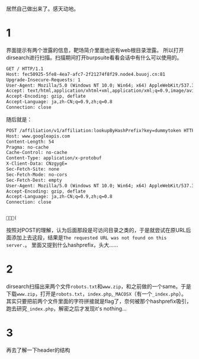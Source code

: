 居然自己做出来了。感天动地。
# 1
界面提示有两个泄露的信息，靶场简介里面也说有web根目录泄露。
所以打开dirsearch进行扫描。扫描期间打开burpsuite看看会话中有什么可以使用的。

```txt
GET / HTTP/1.1
Host: fec50925-5fe8-4ea7-afc7-2f21274f8f29.node4.buuoj.cn:81
Upgrade-Insecure-Requests: 1
User-Agent: Mozilla/5.0 (Windows NT 10.0; Win64; x64) AppleWebKit/537.36 (KHTML, like Gecko) Chrome/110.0.5481.78 Safari/537.36
Accept: text/html,application/xhtml+xml,application/xml;q=0.9,image/avif,image/webp,image/apng,*/*;q=0.8,application/signed-exchange;v=b3;q=0.7
Accept-Encoding: gzip, deflate
Accept-Language: ja,zh-CN;q=0.9,zh;q=0.8
Connection: close


```
随后就是：
```txt
POST /affiliation/v1/affiliation:lookupByHashPrefix?key=dummytoken HTTP/1.1
Host: www.googleapis.com
Content-Length: 54
Pragma: no-cache
Cache-Control: no-cache
Content-Type: application/x-protobuf
X-Client-Data: CNzgygE=
Sec-Fetch-Site: none
Sec-Fetch-Mode: no-cors
Sec-Fetch-Dest: empty
User-Agent: Mozilla/5.0 (Windows NT 10.0; Win64; x64) AppleWebKit/537.36 (KHTML, like Gecko) Chrome/110.0.5481.78 Safari/537.36
Accept-Encoding: gzip, deflate
Accept-Language: ja,zh-CN;q=0.9,zh;q=0.8
Connection: close


(
```
按照对POST的理解，认为后面那段是可访问目录之类的，于是就尝试在原URL后面添加上去这段，结果是`The requested URL was not found on this server.`。
里面又提到什么hashprefix，头大……


# 2
dirsearch扫描出来两个文件`robots.txt`和`www.zip`，和之前做的一个same。于是下载`www.zip`，打开是`robots.txt`，`index.php`,`_MACOSX`（有一个`_index.php`）。
其实只要把前两个文件里面的字符拼接就是flag了，奈何被那个hashprefix吸引，跑去研究`_index.php`，解密之后才发现it's nothing...

# 3
再去了解一下header的结构